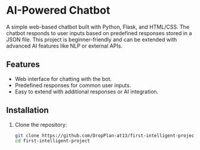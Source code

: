 # AI-Powered Chatbot

A simple web-based chatbot built with Python, Flask, and HTML/CSS. The chatbot responds to user inputs based on predefined responses stored in a JSON file. This project is beginner-friendly and can be extended with advanced AI features like NLP or external APIs.

## Features
- Web interface for chatting with the bot.
- Predefined responses for common user inputs.
- Easy to extend with additional responses or AI integration.

## Installation
1. Clone the repository:
   ```bash
   git clone https://github.com/DropPlan-at13/first-intelligent-project.git
   cd first-intelligent-project

